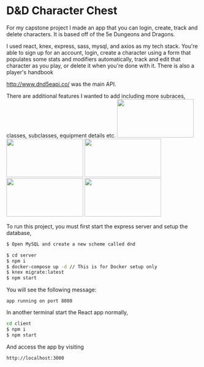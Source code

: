 # D&D Character Chest

For my capstone project I made an app that you can login, create, track and delete characters. It is based off of the 5e Dungeons and Dragons.

I used react, knex, express, sass, mysql, and axios as my tech stack.  You're able to sign up for an account, login, create a character using a form that populates some stats and modifiers automatically, track and edit that character as you play, or delete it when you're done with it.  There is also a player's handbook 

http://www.dnd5eapi.co/ was the main API.

There are additional features I wanted to add including more subraces, classes, subclasses, equipment details etc.
<img src="https://user-images.githubusercontent.com/90243125/152275503-c408ced3-3545-4efb-b0a7-39414b757350.PNG" width="200" height="100">
<img src="https://user-images.githubusercontent.com/90243125/152275506-7043ace7-8a98-47d6-8562-960d9744af66.PNG" width="200" height="100">
<img src="https://user-images.githubusercontent.com/90243125/172281636-7fe52633-6deb-4bbb-b602-f673438f5485.png" width="200" height="100">
<img src="https://user-images.githubusercontent.com/90243125/172281644-86793a0b-0ab3-440b-9e4e-93afa4146e65.png" width="200" height="100">
<img src="https://user-images.githubusercontent.com/90243125/172281649-e019435d-6bde-44f8-bf5c-c45f16e6b26d.png" width="200" height="100">



To run this project, you must first start the express server and setup the database,


```sh
$ Open MySQL and create a new scheme called dnd 

```

```sh
$ cd server
$ npm i
$ docker-compose up -d // This is for Docker setup only
$ knex migrate:latest
$ npm start
```

You will see the following message:

```none
app running on port 8080
```

In another terminal start the React app normally,

```sh
cd client
$ npm i
$ npm start
```

And access the app by visiting

```none
http://localhost:3000
```
